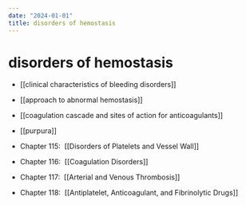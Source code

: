 ```yaml
---
date: "2024-01-01"
title: disorders of hemostasis
---
```



# disorders of hemostasis

- [[clinical characteristics of bleeding disorders]]
- [[approach to abnormal hemostasis]]
- [[coagulation cascade and sites of action for anticoagulants]]
- [[purpura]]

- Chapter 115:  [[Disorders of Platelets and Vessel Wall]]
- Chapter 116:  [[Coagulation Disorders]]
- Chapter 117:  [[Arterial and Venous Thrombosis]]
- Chapter 118:  [[Antiplatelet, Anticoagulant, and Fibrinolytic Drugs]]

